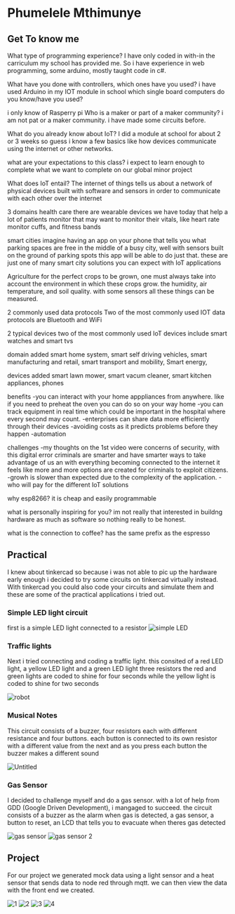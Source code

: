 # Phumelele Mthimunye

## Get To know me
What type of programming experience?
I have only coded in with-in the carriculum my school has provided me. So i have 
experience in web programming, some arduino, mostly taught code in c#.

What have you done with controllers, which ones have you used?
i have used Arduino in my IOT module in school
which single board computers do you know/have you used? 

i only know of Rasperry pi
Who is a maker or part of a maker community?
i am not pat or a maker community. i have made some circuits before.

What do you already know about IoT?
I did a module at school for about 2 or 3 weeks so guess i know a few basics like
how devices communicate using the internet or other networks.

what are your expectations to this class?
i expect to learn enough to complete what we want to complete on our global 
minor project

What does IoT entail?
The internet of things tells us about a network of physical devices built with 
software and sensors in order to communicate with each other over the internet

3 domains
health care
there are wearable devices we have today that help a lot of patients monitor that
may want to monitor their vitals, like heart rate monitor cuffs, and fitness bands

smart cities
imagine having an app on your phone that tells you what parking spaces are free 
in the middle of a busy city, well with sensors built on the ground of parking
spots this app will be able to do just that. these are just one of many smart city 
solutions you can expect with IoT applications

Agriculture
for the perfect crops to be grown, one must always take into account the 
environment in which these crops grow. the humidity, air temperature, and soil 
quality. with some sensors all these things can be measured.


2 commonly used data protocols 
Two of the most commonly used IOT data protocols are Bluetooth and WiFi

2 typical devices
two of the most commonly used IoT devices include smart watches and smart tvs

domain added
smart home system, smart self driving vehicles, smart manufacturing and retail, 
smart transport and mobility, Smart energy,

devices added
smart lawn mower, smart vacum cleaner, smart kitchen appliances, phones

benefits
-you can interact with your home apppliances from anywhere. like if you need to 
preheat the oven you can do so on your way home
-you can track equipment in real time which could be important in the hospital
where every second may count.
-enterprises can share data more efficiently through their devices
-avoiding costs as it predicts problems before they happen
-automation

challenges
-my thoughts on the 1st video were concerns of security, with this digital error
criminals are smarter and have smarter ways to take advantage of us an with 
everything becoming connected to the internet it feels like more and more 
options are created for criminals to exploit citizens.
-growh is slower than expected due to the complexity of the application.
-who will pay for the different IoT solutions

why esp8266?
it is cheap and easily programmable

what is personally inspiring for you?
im not really that interested in buildng hardware as much as software so nothing
really to be honest.

what is the connection to coffee?
has the same prefix as the espresso

## Practical

I knew about tinkercad so because i was not able to pic up the hardware early enough 
i decided to try some circuits on tinkercad virtually instead. With tinkercad you 
could also code your circuits and simulate them and these are some of the practical 
applications i tried out.

### Simple LED light circuit
first is a simple LED light connected to a resistor
![simple LED](https://user-images.githubusercontent.com/72005928/151412808-4cf28b77-539d-442a-a842-f66827d1d6d9.png)

### Traffic lights
Next i tried connecting and coding a traffic light. this consited of a red LED light,
a yellow LED light and a green LED light three resistors the red and green lights are
coded to shine for four seconds while the yellow light is coded to shine for two seconds

![robot](https://user-images.githubusercontent.com/72005928/151412803-6fb712f2-2bcc-4645-9642-5131265aebf8.png)

### Musical Notes
This circuit consists of a buzzer, four resistors each with different resistance and 
four buttons. each button is connected to its own resistor with a different value from 
the next and as you press each button the buzzer makes a different sound

![Untitled](https://user-images.githubusercontent.com/72005928/151412809-9b97e7ff-b8a5-474e-bb3b-0d769923f8da.png)

### Gas Sensor 
I decided to challenge myself and do a gas sensor. with a lot of help from GDD (Google 
Driven Development), i mangaged to succeed. the circuit consists of a buzzer as the alarm
when gas is detected, a gas sensor, a button to reset, an LCD that tells you to evacuate 
when theres gas detected


![gas sensor](https://user-images.githubusercontent.com/72005928/151412825-36c51150-2a37-4a8d-951b-cda41f91d10b.png)
![gas sensor 2](https://user-images.githubusercontent.com/72005928/151412820-b1c14803-9d21-4d25-9cf5-494892939d27.png)

## Project

For our project we generated mock data using a light sensor and a heat sensor that sends data 
to node red through mqtt. we can then view the data with the front end we created.

![1](https://user-images.githubusercontent.com/72005928/151420516-ec15320c-0857-470e-a05f-214c1f034cc1.jpeg)
![2](https://user-images.githubusercontent.com/72005928/151420513-98e6556d-5efd-4c6e-ab58-c6f18a34df2d.jpeg)
![3](https://user-images.githubusercontent.com/72005928/151420498-9ec195c5-e61d-45ba-b5c9-857b16913add.jpeg)
![4](https://user-images.githubusercontent.com/72005928/151420505-2b12b13a-8bbe-4ccd-be42-8d8b47bbc544.jpeg)

